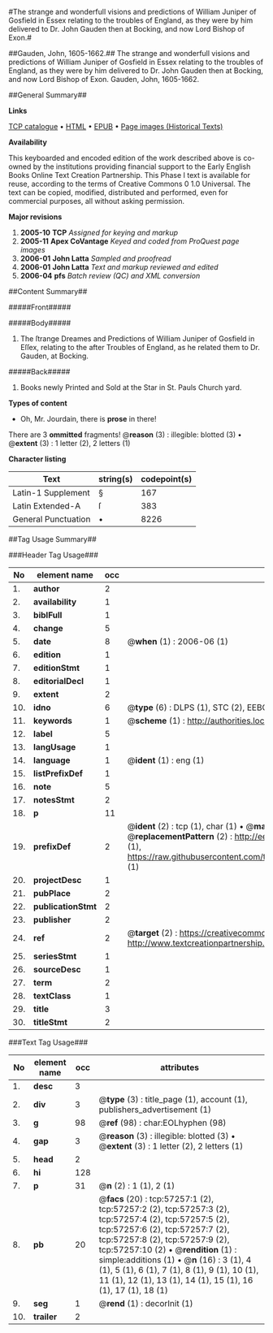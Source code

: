#The strange and wonderfull visions and predictions of William Juniper of Gosfield in Essex relating to the troubles of England, as they were by him delivered to Dr. John Gauden then at Bocking, and now Lord Bishop of Exon.#

##Gauden, John, 1605-1662.##
The strange and wonderfull visions and predictions of William Juniper of Gosfield in Essex relating to the troubles of England, as they were by him delivered to Dr. John Gauden then at Bocking, and now Lord Bishop of Exon.
Gauden, John, 1605-1662.

##General Summary##

**Links**

[TCP catalogue](http://www.ota.ox.ac.uk/tcp/)  • 
[HTML](http://tei.it.ox.ac.uk/tcp/Texts-HTML/free/A46/A46355.html)  • 
[EPUB](http://tei.it.ox.ac.uk/tcp/Texts-EPUB/free/A46/A46355.epub) • 
[Page images (Historical Texts)](https://data.historicaltexts.jisc.ac.uk/view?pubId=eebo-12253827e&pageId=eebo-12253827e-57257-1)

**Availability**

This keyboarded and encoded edition of the
	       work described above is co-owned by the institutions
	       providing financial support to the Early English Books
	       Online Text Creation Partnership. This Phase I text is
	       available for reuse, according to the terms of Creative
	       Commons 0 1.0 Universal. The text can be copied,
	       modified, distributed and performed, even for
	       commercial purposes, all without asking permission.

**Major revisions**

1. __2005-10__ __TCP__ *Assigned for keying and markup*
1. __2005-11__ __Apex CoVantage__ *Keyed and coded from ProQuest page images*
1. __2006-01__ __John Latta__ *Sampled and proofread*
1. __2006-01__ __John Latta__ *Text and markup reviewed and edited*
1. __2006-04__ __pfs__ *Batch review (QC) and XML conversion*

##Content Summary##

#####Front#####

#####Body#####

1. The ſtrange Dreames and Predictions of William Juniper of Gosfield in Eſſex, relating to the after Troubles of England, as he related them to Dr. Gauden, at Bocking.

#####Back#####

1. Books newly Printed and Sold at the Star in St. Pauls Church yard.

**Types of content**

  * Oh, Mr. Jourdain, there is **prose** in there!

There are 3 **ommitted** fragments! 
 @__reason__ (3) : illegible: blotted (3)  •  @__extent__ (3) : 1 letter (2), 2 letters (1)

**Character listing**


|Text|string(s)|codepoint(s)|
|---|---|---|
|Latin-1 Supplement|§|167|
|Latin Extended-A|ſ|383|
|General Punctuation|•|8226|

##Tag Usage Summary##

###Header Tag Usage###

|No|element name|occ|attributes|
|---|---|---|---|
|1.|__author__|2||
|2.|__availability__|1||
|3.|__biblFull__|1||
|4.|__change__|5||
|5.|__date__|8| @__when__ (1) : 2006-06 (1)|
|6.|__edition__|1||
|7.|__editionStmt__|1||
|8.|__editorialDecl__|1||
|9.|__extent__|2||
|10.|__idno__|6| @__type__ (6) : DLPS (1), STC (2), EEBO-CITATION (1), OCLC (1), VID (1)|
|11.|__keywords__|1| @__scheme__ (1) : http://authorities.loc.gov/ (1)|
|12.|__label__|5||
|13.|__langUsage__|1||
|14.|__language__|1| @__ident__ (1) : eng (1)|
|15.|__listPrefixDef__|1||
|16.|__note__|5||
|17.|__notesStmt__|2||
|18.|__p__|11||
|19.|__prefixDef__|2| @__ident__ (2) : tcp (1), char (1)  •  @__matchPattern__ (2) : ([0-9\-]+):([0-9IVX]+) (1), (.+) (1)  •  @__replacementPattern__ (2) : http://eebo.chadwyck.com/downloadtiff?vid=$1&page=$2 (1), https://raw.githubusercontent.com/textcreationpartnership/Texts/master/tcpchars.xml#$1 (1)|
|20.|__projectDesc__|1||
|21.|__pubPlace__|2||
|22.|__publicationStmt__|2||
|23.|__publisher__|2||
|24.|__ref__|2| @__target__ (2) : https://creativecommons.org/publicdomain/zero/1.0/ (1), http://www.textcreationpartnership.org/docs/. (1)|
|25.|__seriesStmt__|1||
|26.|__sourceDesc__|1||
|27.|__term__|2||
|28.|__textClass__|1||
|29.|__title__|3||
|30.|__titleStmt__|2||


###Text Tag Usage###

|No|element name|occ|attributes|
|---|---|---|---|
|1.|__desc__|3||
|2.|__div__|3| @__type__ (3) : title_page (1), account (1), publishers_advertisement (1)|
|3.|__g__|98| @__ref__ (98) : char:EOLhyphen (98)|
|4.|__gap__|3| @__reason__ (3) : illegible: blotted (3)  •  @__extent__ (3) : 1 letter (2), 2 letters (1)|
|5.|__head__|2||
|6.|__hi__|128||
|7.|__p__|31| @__n__ (2) : 1 (1), 2 (1)|
|8.|__pb__|20| @__facs__ (20) : tcp:57257:1 (2), tcp:57257:2 (2), tcp:57257:3 (2), tcp:57257:4 (2), tcp:57257:5 (2), tcp:57257:6 (2), tcp:57257:7 (2), tcp:57257:8 (2), tcp:57257:9 (2), tcp:57257:10 (2)  •  @__rendition__ (1) : simple:additions (1)  •  @__n__ (16) : 3 (1), 4 (1), 5 (1), 6 (1), 7 (1), 8 (1), 9 (1), 10 (1), 11 (1), 12 (1), 13 (1), 14 (1), 15 (1), 16 (1), 17 (1), 18 (1)|
|9.|__seg__|1| @__rend__ (1) : decorInit (1)|
|10.|__trailer__|2||
